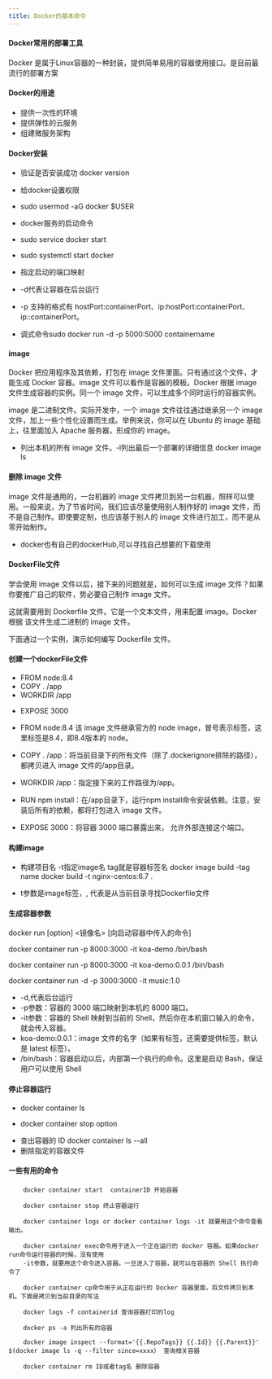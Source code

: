 ```yaml
---
title: Docker的基本命令
---
```


#### Docker常用的部署工具

Docker 是属于Linux容器的一种封装，提供简单易用的容器使用接口。是目前最流行的部署方案

#### Docker的用途

* 提供一次性的环境
* 提供弹性的云服务
* 组建微服务架构

#### Docker安装

<!-- [ubuntu] (<https://docs.docker.com/engine/install/ubuntu>) -->

* 验证是否安装成功 docker version

* 给docker设置权限
* sudo usermod -aG docker $USER
* docker服务的启动命令
* sudo service docker start
* sudo systemctl start docker
* 指定启动的端口映射
* -d代表让容器在后台运行  
* -p 支持的格式有 hostPort:containerPort、ip:hostPort:containerPort、 ip::containerPort。
* 调式命令sudo docker run -d -p 5000:5000 containername

#### image

Docker 把应用程序及其依赖，打包在 image 文件里面。只有通过这个文件，才能生成 Docker 容器。image 文件可以看作是容器的模板。Docker 根据 image 文件生成容器的实例。同一个 image 文件，可以生成多个同时运行的容器实例。

image 是二进制文件。实际开发中，一个 image 文件往往通过继承另一个 image 文件，加上一些个性化设置而生成。举例来说，你可以在 Ubuntu 的 image 基础上，往里面加入 Apache 服务器，形成你的 image。

* 列出本机的所有 image 文件。-l列出最后一个部署的详细信息
docker image ls

#### 删除 image 文件

<!-- * docker image rm [imageName] -->
image 文件是通用的，一台机器的 image 文件拷贝到另一台机器，照样可以使用。一般来说，为了节省时间，我们应该尽量使用别人制作好的 image 文件，而不是自己制作。即使要定制，也应该基于别人的 image 文件进行加工，而不是从零开始制作。

* docker也有自己的dockerHub,可以寻找自己想要的下载使用

#### DockerFile文件

学会使用 image 文件以后，接下来的问题就是，如何可以生成 image 文件？如果你要推广自己的软件，势必要自己制作 image 文件。

这就需要用到 Dockerfile 文件。它是一个文本文件，用来配置 image。Docker 根据 该文件生成二进制的 image 文件。

下面通过一个实例，演示如何编写 Dockerfile 文件。
  
#### 创建一个dockerFile文件

* FROM node:8.4
* COPY . /app
* WORKDIR /app
<!-- * RUN npm install --registry=<https://registry.npm.taobao.org> -->
* EXPOSE 3000

* FROM node:8.4 该 image 文件继承官方的 node image，冒号表示标签，这里标签是8.4，即8.4版本的 node。
* COPY . /app：将当前目录下的所有文件（除了.dockerignore排除的路径），都拷贝进入 image 文件的/app目录。
* WORKDIR /app：指定接下来的工作路径为/app。
* RUN npm install：在/app目录下，运行npm install命令安装依赖。注意，安装后所有的依赖，都将打包进入 image 文件。
* EXPOSE 3000：将容器 3000 端口暴露出来， 允许外部连接这个端口。

#### 构建image

* 构建项目名 -t指定image名  tag就是容器标签名
docker image build -tag name
docker build -t nginx-centos:6.7 .

* t参数是image标签，, 代表是从当前目录寻找Dockerfile文件

<!-- * 从git仓库中构建docker build <https://github.com/docker/rootfs.git#container:docker> -->

#### 生成容器参数

docker run [option] <镜像名> [向启动容器中传入的命令]

docker container run -p 8000:3000 -it koa-demo /bin/bash

docker container run -p 8000:3000 -it koa-demo:0.0.1 /bin/bash

docker container run -d -p 3000:3000 -it music:1.0

* -d,代表后台运行
* -p参数：容器的 3000 端口映射到本机的 8000 端口。
* -it参数：容器的 Shell 映射到当前的 Shell，然后你在本机窗口输入的命令，就会传入容器。
* koa-demo:0.0.1：image 文件的名字（如果有标签，还需要提供标签，默认是 latest 标签）。
* /bin/bash：容器启动以后，内部第一个执行的命令。这里是启动 Bash，保证用户可以使用 Shell

#### 停止容器运行

* docker container ls

* docker container stop option

<!-- docker container kill [containerID]s -->

* 查出容器的 ID
docker container ls --all
* 删除指定的容器文件
 <!-- docker container rm [containerID] -->

#### 一些有用的命令

```shell  
    docker container start  containerID 开始容器

    docker container stop 终止容器运行

    docker container logs or docker container logs -it 就要用这个命令查看输出。

    docker container exec命令用于进入一个正在运行的 docker 容器。如果docker run命令运行容器的时候，没有使用
    -it参数，就要用这个命令进入容器。一旦进入了容器，就可以在容器的 Shell 执行命令了

    docker container cp命令用于从正在运行的 Docker 容器里面，将文件拷贝到本机。下面是拷贝到当前目录的写法

    docker logs -f containerid 查询容器打印的log

    docker ps -a 列出所有的容器

    docker image inspect --format='{{.RepoTags}} {{.Id}} {{.Parent}}' $(docker image ls -q --filter since=xxxx） 查询相关容器

    docker container rm ID或者tag名 删除容器  

```

